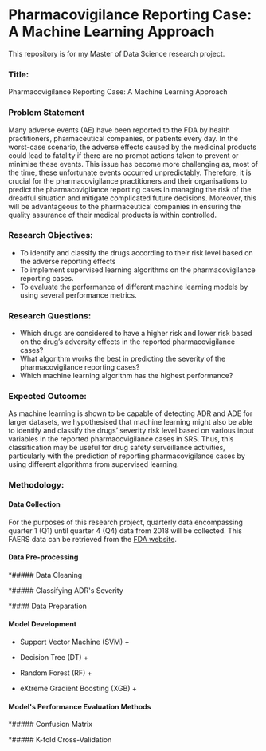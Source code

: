 # Pharmacovigilance Reporting Case: A Machine Learning Approach

This repository is for my Master of Data Science research project.


### Title: 

Pharmacovigilance Reporting Case: A Machine Learning Approach

### Problem Statement

Many adverse events (AE) have been reported to the FDA by health practitioners, pharmaceutical companies, or patients every day. In the worst-case scenario, the adverse effects caused by the medicinal products could lead to fatality if there are no prompt actions taken to prevent or minimise these events. This issue has become more challenging as, most of the time, these unfortunate events occurred unpredictably. Therefore, it is crucial for the pharmacovigilance practitioners and their organisations to predict the pharmacovigilance reporting cases in managing the risk of the dreadful situation and mitigate complicated future decisions. Moreover, this will be advantageous to the pharmaceutical companies in ensuring the quality assurance of their medical products is within controlled.

### Research Objectives:

+ To identify and classify the drugs according to their risk level based on the adverse reporting effects
+ To implement supervised learning algorithms on the pharmacovigilance reporting cases.
+ To evaluate the performance of different machine learning models by using several performance metrics.

### Research Questions:

+ Which drugs are considered to have a higher risk and lower risk based on the drug’s adversity effects in the reported pharmacovigilance cases?
+ What algorithm works the best in predicting the severity of the pharmacovigilance reporting cases?
+ Which machine learning algorithm has the highest performance?

### Expected Outcome:

As machine learning is shown to be capable of detecting ADR and ADE for larger datasets, we hypothesised that machine learning might also be able to identify and classify the drugs’ severity risk level based on various input variables in the reported pharmacovigilance cases in SRS. Thus, this classification may be useful for drug safety surveillance activities, particularly with the prediction of reporting pharmacovigilance cases by using different algorithms from supervised learning.

### Methodology:

#### Data Collection

For the purposes of this research project, quarterly data encompassing quarter 1 (Q1) until quarter 4 (Q4) data from 2018 will be collected. This FAERS data can be retrieved from the [FDA website](https://fis.fda.gov/extensions/FPD-QDE-FAERS/FPD-QDE-FAERS.html).

#### Data Pre-processing

  *##### Data Cleaning


  *##### Classifying ADR's Severity


  *#### Data Preparation


#### Model Development

  * Support Vector Machine (SVM)
    +

  * Decision Tree (DT)
    +

  * Random Forest (RF)
    +

  * eXtreme Gradient Boosting (XGB)
    +

#### Model's Performance Evaluation Methods

  *##### Confusion Matrix


  *##### K-fold Cross-Validation



